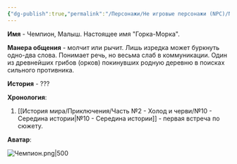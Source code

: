 ```yaml
---
{"dg-publish":true,"permalink":"/Персонажи/Не игровые персонажи (NPC)/NPC/Северный земли/Чемпион/","noteIcon":"","created":"2025-09-10T17:28:42.385+03:00","updated":"2025-09-10T14:09:05.864+03:00"}
---
```




**Имя** - Чемпион, Малыш. Настоящее имя "Горка-Морка". 

**Манера общения** - молчит или рычит. Лишь изредка может буркнуть одно-два слова. Понимает речь, но весьма слаб в коммуникации. Один из древнейших грибов (орков) покинувших родную деревню в поисках сильного противника. 

**История** - ???

**Хронология**:
1. [[История мира/Приключения/Часть №2 - Холод и черви/№10 - Середина истории\|№10 - Середина истории]] - первая встреча по сюжету.

**Аватар**:

![Чемпион.png|500](/img/user/system/img/%D0%9C%D0%BE%D0%BD%D1%81%D1%82%D1%80%D1%8B/%D0%A1%D0%B5%D0%B2%D0%B5%D1%80/%D0%A7%D0%B5%D0%BC%D0%BF%D0%B8%D0%BE%D0%BD.png)